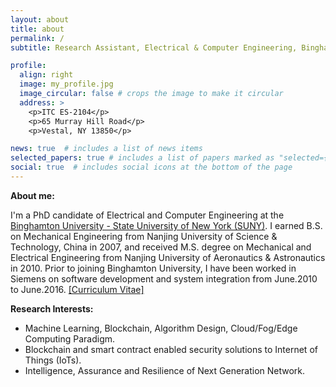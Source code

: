 ```yaml
---
layout: about
title: about
permalink: /
subtitle: Research Assistant, Electrical & Computer Engineering, Binghamton University-SUNY.

profile:
  align: right
  image: my_profile.jpg
  image_circular: false # crops the image to make it circular
  address: >
    <p>ITC ES-2104</p>
    <p>65 Murray Hill Road</p>
    <p>Vestal, NY 13850</p>

news: true  # includes a list of news items
selected_papers: true # includes a list of papers marked as "selected={true}"
social: true  # includes social icons at the bottom of the page
---
```

<b>About me:</b>

I'm a PhD candidate of Electrical and Computer Engineering at the [Binghamton University - State University of New York (SUNY)](https://www.binghamton.edu). I earned B.S. on Mechanical Engineering from Nanjing University of Science & Technology, China in 2007, and received M.S. degree on Mechanical and Electrical Engineering from Nanjing University of Aeronautics & Astronautics in 2010. Prior to joining Binghamton University, I have been worked in Siemens on software development and system integration from June.2010 to June.2016.
[[Curriculum Vitae]](/assets/pdf/cv_main.pdf)

<b>Research Interests:</b>
<ul>
<li>Machine Learning, Blockchain, Algorithm Design, Cloud/Fog/Edge Computing Paradigm.</li>
<li>Blockchain and smart contract enabled security solutions to Internet of Things (IoTs).</li>
<li>Intelligence, Assurance and Resilience of Next Generation Network.</li>
</ul>

<!-- Write your biography here. Tell the world about yourself. Link to your favorite [subreddit](http://reddit.com). You can put a picture in, too. The code is already in, just name your picture `prof_pic.jpg` and put it in the `img/` folder.

Put your address / P.O. box / other info right below your picture. You can also disable any these elements by editing `profile` property of the YAML header of your `_pages/about.md`. Edit `_bibliography/papers.bib` and Jekyll will render your [publications page](/al-folio/publications/) automatically.

Link to your social media connections, too. This theme is set up to use [Font Awesome icons](http://fortawesome.github.io/Font-Awesome/) and [Academicons](https://jpswalsh.github.io/academicons/), like the ones below. Add your Facebook, Twitter, LinkedIn, Google Scholar, or just disable all of them. -->
